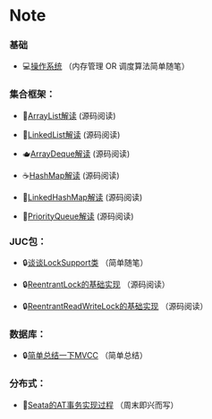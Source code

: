 # Note

### 基础

- 💻[操作系统](https://github.com/Super-ZZGuo/Note/blob/master/src/OS/note/OS.md) （内存管理 OR 调度算法简单随笔）

### 集合框架：

- 🥛[ArrayList解读](https://github.com/Super-ZZGuo/JCF-analysis/blob/master/note/ArrayList/ArrayList.md) (源码阅读)

- 🍼[LinkedList解读](https://github.com/Super-ZZGuo/JCF-analysis/blob/master/note/LinkedList/LinkedList.md) (源码阅读)

- 🫖[ArrayDeque解读](https://github.com/Super-ZZGuo/JCF-analysis/blob/master/note/ArrayDeque/ArrayDeque.md) (源码阅读)

- ☕️[HashMap解读](https://github.com/Super-ZZGuo/JCF-analysis/blob/master/note/HashMap/HashMap.md) (源码阅读)

- 🍵[LinkedHashMap解读](https://github.com/Super-ZZGuo/JCF-analysis/blob/master/note/LinkedHashMap/LinkedHashMap.md) (源码阅读)

- 🧃[PriorityQueue解读](https://github.com/Super-ZZGuo/JCF-analysis/blob/master/note/PriorityQueue/PriorityQueue.md) (源码阅读)

### JUC包：

- 🔒[谈谈LockSupport类](https://github.com/Super-ZZGuo/Note/blob/master/src/JUC/note/LockSupport.md) （简单随笔）

- 🔒[ReentrantLock的基础实现](https://github.com/Super-ZZGuo/Note/blob/master/src/JUC/note/ReentrantLock.md) （源码阅读）

- 🔒[ReentrantReadWriteLock的基础实现](https://github.com/Super-ZZGuo/Note/blob/master/src/JUC/note/ReentrantReadWriteLock.md) （源码阅读）

### 数据库：
- 🔒[简单总结一下MVCC](https://github.com/Super-ZZGuo/Note/blob/master/src/DB/note/mvcc.md) （简单总结）

### 分布式：

- 🔢️[Seata的AT事务实现过程](https://github.com/Super-ZZGuo/Note/blob/master/src/Seata/note/Seata.md) （周末即兴而写）

